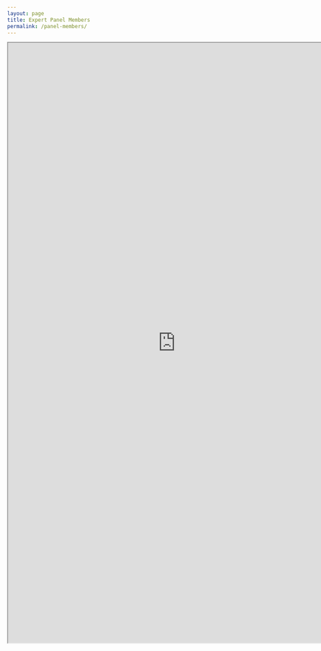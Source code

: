 ```yaml
---
layout: page
title: Expert Panel Members
permalink: /panel-members/
---
```



<iframe src="https://docs.google.com/spreadsheets/d/e/2PACX-1vSMDWBEgzoTVKUzDCmtK-cMHQEaeNrwlZbF3wSh5z0HRZeCrm9KwzJHcXpLlGzHAdsoaBreOKdAOyRk/pubhtml?widget=true&amp;headers=false" width="780" height="1400"></iframe>